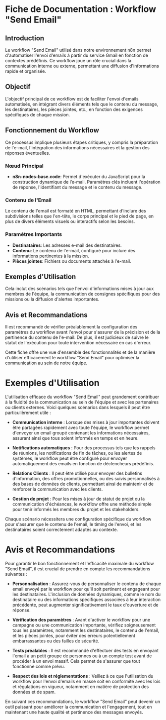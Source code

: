 # Fiche de Documentation : Workflow "Send Email"

## Introduction

Le workflow "Send Email" utilisé dans notre environnement n8n permet d'automatiser l'envoi d'emails à partir du service Gmail en fonction de contextes prédéfinis. Ce workflow joue un rôle crucial dans la communication interne ou externe, permettant une diffusion d'informations rapide et organisée.

## Objectif

L'objectif principal de ce workflow est de faciliter l'envoi d'emails automatisés, en intégrant divers éléments tels que le contenu du message, les destinataires, les pièces jointes, etc., en fonction des exigences spécifiques de chaque mission.

## Fonctionnement du Workflow

Ce processus implique plusieurs étapes critiques, y compris la préparation de l'e-mail, l'intégration des informations nécessaires et la gestion des réponses éventuelles.

### Nœud Principal

- **n8n-nodes-base.code**: Permet d'exécuter du JavaScript pour la construction dynamique de l’e-mail. Paramètres clés incluent l'opération de réponse, l'identifiant du message et le contenu du message.

### Contenu de l'Email

Le contenu de l'email est formaté en HTML, permettant d'inclure des subdivisions telles que l'en-tête, le corps principal et le pied de page, en plus de divers éléments visuels ou interactifs selon les besoins.

### Paramètres Importants

- **Destinataires**: Les adresses e-mail des destinataires.
- **Contenu**: Le contenu de l'e-mail, configuré pour inclure des informations pertinentes à la mission.
- **Pièces jointes**: Fichiers ou documents attachés à l'e-mail.

## Exemples d'Utilisation

Cela inclut des scénarios tels que l'envoi d'informations mises à jour aux membres de l'équipe, la communication de consignes spécifiques pour des missions ou la diffusion d'alertes importantes.

## Avis et Recommandations

Il est recommandé de vérifier préalablement la configuration des paramètres du workflow avant l'envoi pour s'assurer de la précision et de la pertinence du contenu de l'e-mail. De plus, il est judicieux de suivre le statut de l'exécution pour toute intervention nécessaire en cas d'erreur.

Cette fiche offre une vue d'ensemble des fonctionnalités et de la manière d'utiliser efficacement le workflow "Send Email" pour optimiser la communication au sein de notre équipe.

# Exemples d'Utilisation

L'utilisation efficace du workflow "Send Email" peut grandement contribuer à la fluidité de la communication au sein de l'équipe et avec les partenaires ou clients externes. Voici quelques scénarios dans lesquels il peut être particulièrement utile :

- **Communication interne** : Lorsque des mises à jour importantes doivent être partagées rapidement avec toute l'équipe, le workflow permet d'envoyer un email groupé contenant les informations nécessaires, assurant ainsi que tous soient informés en temps et en heure.
  
- **Notifications automatiques** : Pour des processus tels que les rappels de réunions, les notifications de fin de tâches, ou les alertes de systèmes, le workflow peut être configuré pour envoyer automatiquement des emails en fonction de déclencheurs prédéfinis.
  
- **Relations Clients** : Il peut être utilisé pour envoyer des bulletins d'information, des offres promotionnelles, ou des suivis personnalisés à des bases de données de clients, permettant ainsi de maintenir et de renforcer la communication avec les clients.

- **Gestion de projet** : Pour les mises à jour de statut de projet ou la communication d'échéances, le workflow offre une méthode simple pour tenir informés les membres du projet et les stakeholders.

Chaque scénario nécessitera une configuration spécifique du workflow pour s'assurer que le contenu de l'email, le timing de l'envoi, et les destinataires soient correctement adaptés au contexte.

# Avis et Recommandations

Pour garantir le bon fonctionnement et l'efficacité maximale du workflow "Send Email", il est crucial de prendre en compte les recommandations suivantes :

- **Personnalisation** : Assurez-vous de personnaliser le contenu de chaque email envoyé par le workflow pour qu'il soit pertinent et engageant pour les destinataires. L'inclusion de données dynamiques, comme le nom du destinataire ou des informations spécifiques associées à leur interaction précédente, peut augmenter significativement le taux d'ouverture et de réponse.

- **Vérification des paramètres** : Avant d'activer le workflow pour une campagne ou une communication importante, vérifiez soigneusement tous les paramètres, notamment les destinataires, le contenu de l'email, et les pièces jointes, pour éviter des erreurs potentiellement embarrassantes ou des failles de sécurité.

- **Tests préalables** : Il est recommandé d'effectuer des tests en envoyant l'email à un petit groupe de personnes ou à un compte test avant de procéder à un envoi massif. Cela permet de s'assurer que tout fonctionne comme prévu.

- **Respect des lois et réglementations** : Veillez à ce que l'utilisation du workflow pour l'envoi d'emails en masse soit en conformité avec les lois et régulations en vigueur, notamment en matière de protection des données et de spam.

En suivant ces recommandations, le workflow "Send Email" peut devenir un outil puissant pour améliorer la communication et l'engagement, tout en maintenant une haute qualité et pertinence des messages envoyés.